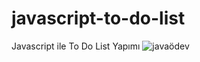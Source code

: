 # javascript-to-do-list
Javascript ile To Do List Yapımı
![javaödev](https://user-images.githubusercontent.com/120513064/227799635-ab17dede-48bc-4209-a225-9bf279efac5a.png)
